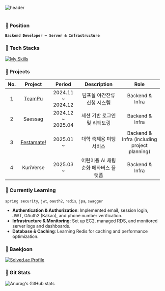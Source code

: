 ![header](https://capsule-render.vercel.app/api?type=Venom&color=FFB74D&fontColor=F98A00&height=130&section=header&text=ahyeon🫛&textShadow=2px_2px_5px_#F57F17%2C-2px_-2px_5px_#F57F17%2C2px_-2px_5px_#F57F17%2C-2px_2px_5px_#F57F17)
<br></br>

### 🥭 Position  
**`Backend Developer — Server & Infrastructure`**

### 🥭 Tech Stacks
[![My Skills](https://skillicons.dev/icons?i=java,spring,mysql,redis,aws,ubuntu,linux,docker,nginx,githubactions,bash,prometheus,grafana,git,npm)](https://skillicons.dev)

### 🥭 Projects
|No.|Project|Period|Description|Role|
|:----:|:----:|:----:|:----:|:----:|
|1|[TeamPu](https://github.com/Gobongbab/TeamPu-Server)|2024.11 ~ 2024.12|팀프실 야간잔류 신청 시스템  |Backend & Infra|
|2|Saessag|2024.12 ~ 2025.04|세션 기반 로그인 및 리팩토링  |Backend & Infra|
|3|[Festamate!](https://github.com/Gobongbab/Festamate-Server)|2025.01 ~ |대학 축제용 미팅 서비스  |Backend & Infra (including project planning)|
|4|KuriVerse|2025.03 ~ |어린이용 AI 채팅 순화 메타버스 플랫폼  |Backend & Infra|

### 🥭 Currently Learning
`spring security`, `jwt`, `oauth2`, `redis`, `jpa`, `swagger`
- **Authentication & Authorization**: Implemented email, session login, JWT, OAuth2 (Kakao), and phone number verification.
- **Infrastructure & Monitoring**: Set up EC2, managed RDS, and monitored server logs and dashboards.
- **Database & Caching**: Learning Redis for caching and performance optimization.

### 🥭 Baekjoon
[![Solved.ac Profile](http://mazassumnida.wtf/api/generate_badge?boj=roqkfwkah)](https://solved.ac/roqkfwkah)

### 🥭 Git Stats
![Anurag's GitHub stats](https://github-readme-stats.vercel.app/api?username=ahyeonkong&theme=slateorange&show_icons=true&count_private=true)
